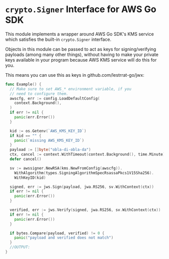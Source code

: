 # `crypto.Signer` Interface for AWS Go SDK

This module implements a wrapper around AWS Go SDK's KMS service
which satisfies the built-in `crypto.Signer` interface.

Objects in this module can be passed to act as keys for
signing/verifying payloads (among many other things),
without having to make your private keys available in your program
because AWS KMS service will do this for you.

This means you can use this as keys in github.com/lestrrat-go/jwx:

```go
func Example() {
  // Make sure to set AWS_* environment variable, if you
  // need to configure them.
  awscfg, err := config.LoadDefaultConfig(
    context.Background(),
  )
  if err != nil {
    panic(err.Error())
  }

  kid := os.Getenv(`AWS_KMS_KEY_ID`)
  if kid == "" {
    panic(`missing AWS_KMS_KEY_ID`)
  }
  payload := []byte("obla-di-obla-da")
  ctx, cancel := context.WithTimeout(context.Background(), time.Minute)
  defer cancel()

  sv := awssigner.NewRSA(kms.NewFromConfig(awscfg)).
    WithAlgorithm(types.SigningAlgorithmSpecRsassaPkcs1V15Sha256).
    WithKeyID(kid)

  signed, err := jws.Sign(payload, jwa.RS256, sv.WithContext(ctx))
  if err != nil {
    panic(err.Error())
  }

  verified, err := jws.Verify(signed, jwa.RS256, sv.WithContext(ctx))
  if err != nil {
    panic(err.Error())
  }

  if bytes.Compare(payload, verified) != 0 {
    panic("payload and verified does not match")
  }
  //OUTPUT:
}
```
